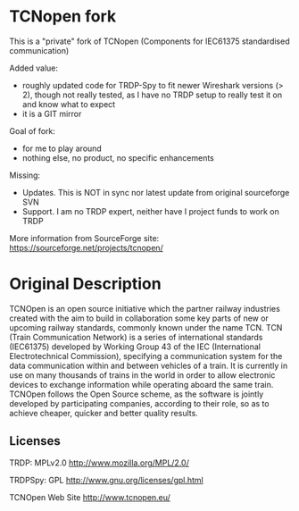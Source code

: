 # TCNopen fork
This is a "private" fork of TCNopen (Components for IEC61375 standardised communication)

Added value:
 - roughly updated code for TRDP-Spy to fit newer Wireshark versions (> 2), though not really tested, as I have no TRDP setup to really test it on and know what to expect
 - it is a GIT mirror
 
Goal of fork:
 - for me to play around
 - nothing else, no product, no specific enhancements
 
Missing:
 - Updates. This is NOT in sync nor latest update from original sourceforge SVN
 - Support. I am no TRDP expert, neither have I project funds to work on TRDP

More information from SourceForge site: https://sourceforge.net/projects/tcnopen/

# Original Description

TCNOpen is an open source initiative which the partner railway industries created with the aim to build in collaboration some key parts of new or upcoming railway standards, commonly known under the name TCN.
TCN (Train Communication Network) is a series of international standards (IEC61375) developed by Working Group 43 of the IEC (International Electrotechnical Commission), specifying a communication system for the data communication within and between vehicles of a train. It is currently in use on many thousands of trains in the world in order to allow electronic devices to exchange information while operating aboard the same train.
TCNOpen follows the Open Source scheme, as the software is jointly developed by participating companies, according to their role, so as to achieve cheaper, quicker and better quality results.

## Licenses

TRDP: MPLv2.0 http://www.mozilla.org/MPL/2.0/ 

TRDPSpy: GPL http://www.gnu.org/licenses/gpl.html 

TCNOpen Web Site http://www.tcnopen.eu/
